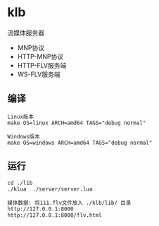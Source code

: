 # klb

流媒体服务器

* MNP协议
* HTTP-MNP协议
* HTTP-FLV服务端
* WS-FLV服务端

## 编译
```
Linux版本
make OS=linux ARCH=amd64 TAGS="debug normal"

Windows版本
make OS=windows ARCH=amd64 TAGS="debug normal"
```

## 运行
```
cd ./lib
./klua  ./server/server.lua
```

```
媒体数据: 将111.flv文件放入 ./klb/lib/ 目录
http://127.0.0.1:8000
http://127.0.0.1:8000/flv.html
```

